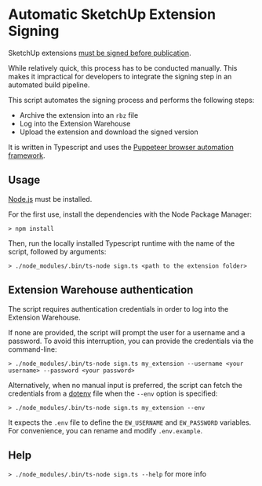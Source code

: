# Automatic SketchUp Extension Signing

SketchUp extensions [must be signed before publication](https://help.sketchup.com/en/extension-warehouse/extension-encryption-and-signing).

While relatively quick, this process has to be conducted manually.
This makes it impractical for developers to integrate the signing step in an automated build pipeline.

This script automates the signing process and performs the following steps:
- Archive the extension into an `rbz` file
- Log into the Extension Warehouse
- Upload the extension and download the signed version

It is written in Typescript and uses the [Puppeteer browser automation framework](https://github.com/puppeteer/puppeteer).

## Usage

[Node.js](https://nodejs.org/) must be installed.

For the first use, install the dependencies with the Node Package Manager:

`> npm install`

Then, run the locally installed Typescript runtime with the name of the script, followed by arguments:

`> ./node_modules/.bin/ts-node sign.ts <path to the extension folder>`

## Extension Warehouse authentication

The script requires authentication credentials in order to log into the Extension Warehouse.

If none are provided, the script will prompt the user for a username and a password.
To avoid this interruption, you can provide the credentials via the command-line:

`> ./node_modules/.bin/ts-node sign.ts my_extension --username <your username> --password <your password>`

Alternatively, when no manual input is preferred, the script can fetch the credentials from a [dotenv](https://github.com/motdotla/dotenv#readme) file when the `--env` option is specified:

`> ./node_modules/.bin/ts-node sign.ts my_extension --env`

It expects the `.env` file to define the `EW_USERNAME` and `EW_PASSWORD` variables.
For convenience, you can rename and modify `.env.example`.

## Help

`> ./node_modules/.bin/ts-node sign.ts --help` for more info
